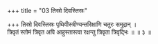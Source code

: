 +++
title = "03 तिस्रो दिवस्तिस्रः"

+++
तिस्रो दिवस्तिस्रः पृथिवीस्त्रीण्यन्तरिक्षाणि चतुरः समुद्रान् ।  
त्रिवृतं स्तोमं त्रिवृत अपि आहुस्तास्त्वा रक्षन्तु त्रिवृता त्रिवृद्भिः ॥ ॥ ३ ॥